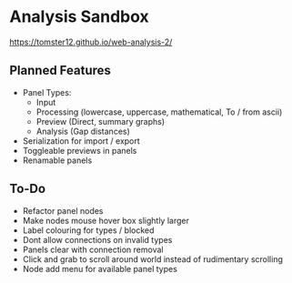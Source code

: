 # Analysis Sandbox

https://tomster12.github.io/web-analysis-2/

## Planned Features

- Panel Types:
  - Input
  - Processing (lowercase, uppercase, mathematical, To / from ascii)
  - Preview (Direct, summary graphs)
  - Analysis (Gap distances)
- Serialization for import / export
- Toggleable previews in panels
- Renamable panels

## To-Do

- Refactor panel nodes
- Make nodes mouse hover box slightly larger
- Label colouring for types / blocked
- Dont allow connections on invalid types
- Panels clear with connection removal
- Click and grab to scroll around world instead of rudimentary scrolling
- Node add menu for available panel types
